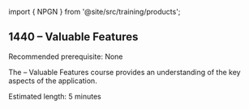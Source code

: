 import { NPGN } from '@site/src/training/products';

## 1440 <NPGN /> – Valuable Features

Recommended prerequisite: None

The <NPGN /> – Valuable Features course provides an understanding of the key aspects of the application.

Estimated length:  5 minutes
